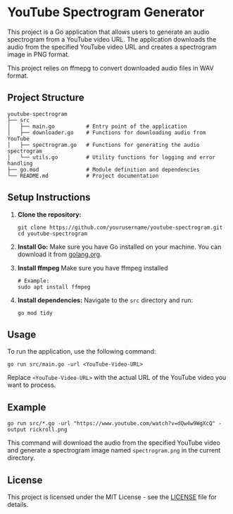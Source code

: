 # YouTube Spectrogram Generator

This project is a Go application that allows users to generate an audio spectrogram from a YouTube video URL. The application downloads the audio from the specified YouTube video URL and creates a spectrogram image in PNG format.

This project relies on ffmepg to convert downloaded audio files in WAV format.

## Project Structure

```
youtube-spectrogram
├── src
│   ├── main.go          # Entry point of the application
│   ├── downloader.go    # Functions for downloading audio from YouTube
│   ├── spectrogram.go   # Functions for generating the audio spectrogram
│   └── utils.go         # Utility functions for logging and error handling
├── go.mod               # Module definition and dependencies
└── README.md            # Project documentation
```

## Setup Instructions

1. **Clone the repository:**
   ```
   git clone https://github.com/yourusername/youtube-spectrogram.git
   cd youtube-spectrogram
   ```

2. **Install Go:** Make sure you have Go installed on your machine. You can download it from [golang.org](https://golang.org/dl/).

3. **Install ffmpeg** Make sure you have ffmpeg installed
   ```
   # Example:
   sudo apt install ffmpeg
   ```

4. **Install dependencies:** Navigate to the `src` directory and run:
   ```
   go mod tidy
   ```

## Usage

To run the application, use the following command:

```
go run src/main.go -url <YouTube-Video-URL>
```

Replace `<YouTube-Video-URL>` with the actual URL of the YouTube video you want to process.

## Example

```
go run src/*.go -url "https://www.youtube.com/watch?v=dQw4w9WgXcQ" -output rickroll.png
```

This command will download the audio from the specified YouTube video and generate a spectrogram image named `spectrogram.png` in the current directory.

## License

This project is licensed under the MIT License - see the [LICENSE](LICENSE) file for details.